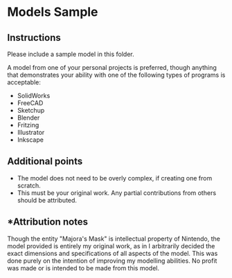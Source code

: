 Models Sample
==============

Instructions
------------

Please include a sample model in this folder. 

A model from one of your personal projects is preferred, though anything that demonstrates your ability with one of the following types of programs is acceptable:

* SolidWorks
* FreeCAD
* Sketchup
* Blender
* Fritzing
* Illustrator
* Inkscape

Additional points
------------------

* The model does not need to be overly complex, if creating one from scratch.
* This must be your original work. Any partial contributions from others should be attributed. 

*Attribution notes
------------------

Though the entity "Majora's Mask" is intellectual property of Nintendo, the model provided is entirely my original work, as in I arbitrarily decided the exact dimensions and specifications of all aspects of the model. This was done purely on the intention of improving my modelling abilities. No profit was made or is intended to be made from this model. 